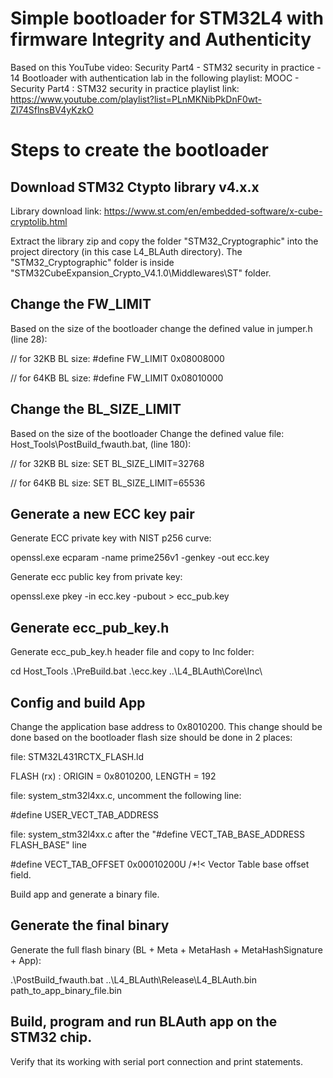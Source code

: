 # Simple bootloader for STM32L4 with firmware Integrity and Authenticity

Based on this YouTube video:
Security Part4 - STM32 security in practice - 14 Bootloader with authentication lab
in the following playlist:
MOOC - Security Part4 : STM32 security in practice
playlist link:
https://www.youtube.com/playlist?list=PLnMKNibPkDnF0wt-ZI74SflnsBV4yKzkO

# Steps to create the bootloader

## Download STM32 Ctypto library v4.x.x

Library download link:
https://www.st.com/en/embedded-software/x-cube-cryptolib.html

Extract the library zip and copy the folder "STM32_Cryptographic" into the project directory (in this case L4_BLAuth directory).
The "STM32_Cryptographic" folder is inside "STM32CubeExpansion_Crypto_V4.1.0\Middlewares\ST" folder.

## Change the FW_LIMIT

Based on the size of the bootloader change the defined value in jumper.h (line 28):

// for 32KB BL size:
#define FW_LIMIT 0x08008000

// for 64KB BL size:
#define FW_LIMIT 0x08010000

## Change the BL_SIZE_LIMIT

Based on the size of the bootloader Change the defined value
file: Host_Tools\PostBuild_fwauth.bat, (line 180):

// for 32KB BL size:
SET BL_SIZE_LIMIT=32768

// for 64KB BL size:
SET BL_SIZE_LIMIT=65536

## Generate a new ECC key pair

Generate ECC private key with NIST p256 curve:

openssl.exe ecparam -name prime256v1 -genkey -out ecc.key

Generate ecc public key from private key:

openssl.exe pkey -in ecc.key -pubout > ecc_pub.key

## Generate ecc_pub_key.h

Generate ecc_pub_key.h header file and copy to Inc folder:

cd Host_Tools
.\PreBuild.bat .\ecc.key ..\L4_BLAuth\Core\Inc\

## Config and build App

Change the application base address to 0x8010200.
This change should be done based on the bootloader flash size should be done in 2 places:

file: STM32L431RCTX_FLASH.ld

FLASH    (rx)    : ORIGIN = 0x8010200,   LENGTH = 192

file: system_stm32l4xx.c, uncomment the following line:

#define USER_VECT_TAB_ADDRESS

file: system_stm32l4xx.c after the "#define VECT_TAB_BASE_ADDRESS FLASH_BASE" line

#define VECT_TAB_OFFSET         0x00010200U     /*!< Vector Table base offset field.

Build app and generate a binary file.

## Generate the final binary

Generate the full flash binary (BL + Meta + MetaHash + MetaHashSignature + App):

.\PostBuild_fwauth.bat ..\L4_BLAuth\Release\L4_BLAuth.bin path_to_app_binary_file.bin

## Build, program and run BLAuth app on the STM32 chip.

Verify that its working with serial port connection and print statements.

